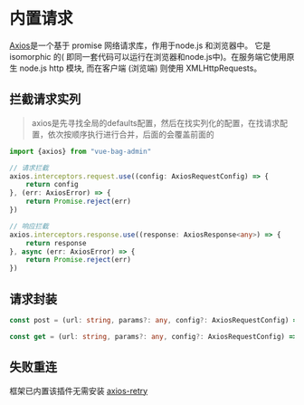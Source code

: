 # 内置请求

[Axios](https://www.axios-http.cn/docs/intro)是一个基于 promise 网络请求库，作用于node.js 和浏览器中。 它是 isomorphic 的(
即同一套代码可以运行在浏览器和node.js中)。在服务端它使用原生 node.js http 模块, 而在客户端 (浏览端) 则使用
XMLHttpRequests。

## 拦截请求实列

> axios是先寻找全局的defaults配置，然后在找实列化的配置，在找请求配置，依次按顺序执行进行合并，后面的会覆盖前面的

```typescript
import {axios} from "vue-bag-admin"

// 请求拦截
axios.interceptors.request.use((config: AxiosRequestConfig) => {
    return config
}, (err: AxiosError) => {
    return Promise.reject(err)
})

// 响应拦截
axios.interceptors.response.use((response: AxiosResponse<any>) => {
    return response
}, async (err: AxiosError) => {
    return Promise.reject(err)
})
```

## 请求封装

```typescript
const post = (url: string, params?: any, config?: AxiosRequestConfig) => http.post(url, params, config)

const get = (url: string, params?: any, config?: AxiosRequestConfig) => http.get(url, {params, ...config})
```

## 失败重连

框架已内置该插件无需安装
[axios-retry](http://axios-js.com/zh-cn/docs/axios-retry.html)

